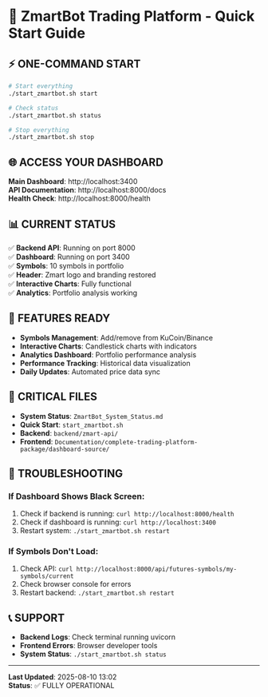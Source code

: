 # 🚀 ZmartBot Trading Platform - Quick Start Guide

## ⚡ **ONE-COMMAND START**

```bash
# Start everything
./start_zmartbot.sh start

# Check status
./start_zmartbot.sh status

# Stop everything
./start_zmartbot.sh stop
```

## 🌐 **ACCESS YOUR DASHBOARD**

**Main Dashboard**: http://localhost:3400  
**API Documentation**: http://localhost:8000/docs  
**Health Check**: http://localhost:8000/health

## 📊 **CURRENT STATUS**

✅ **Backend API**: Running on port 8000  
✅ **Dashboard**: Running on port 3400  
✅ **Symbols**: 10 symbols in portfolio  
✅ **Header**: Zmart logo and branding restored  
✅ **Interactive Charts**: Fully functional  
✅ **Analytics**: Portfolio analysis working  

## 🎯 **FEATURES READY**

- **Symbols Management**: Add/remove from KuCoin/Binance
- **Interactive Charts**: Candlestick charts with indicators
- **Analytics Dashboard**: Portfolio performance analysis
- **Performance Tracking**: Historical data visualization
- **Daily Updates**: Automated price data sync

## 📁 **CRITICAL FILES**

- **System Status**: `ZmartBot_System_Status.md`
- **Quick Start**: `start_zmartbot.sh`
- **Backend**: `backend/zmart-api/`
- **Frontend**: `Documentation/complete-trading-platform-package/dashboard-source/`

## 🔧 **TROUBLESHOOTING**

### If Dashboard Shows Black Screen:
1. Check if backend is running: `curl http://localhost:8000/health`
2. Check if dashboard is running: `curl http://localhost:3400`
3. Restart system: `./start_zmartbot.sh restart`

### If Symbols Don't Load:
1. Check API: `curl http://localhost:8000/api/futures-symbols/my-symbols/current`
2. Check browser console for errors
3. Restart backend: `./start_zmartbot.sh restart`

## 📞 **SUPPORT**

- **Backend Logs**: Check terminal running uvicorn
- **Frontend Errors**: Browser developer tools
- **System Status**: `./start_zmartbot.sh status`

---

**Last Updated**: 2025-08-10 13:02  
**Status**: ✅ FULLY OPERATIONAL
